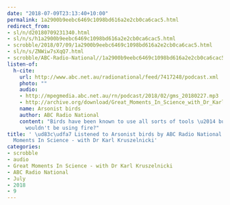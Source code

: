 ```yaml
---
date: "2018-07-09T23:13:40+10:00"
permalink: 1a2900b9eebc6469c1098bd616a2e2cb0ca6cac5.html
redirect_from:
- sl/n/d20180709231340.html
- sl/n/s/h1a2900b9eebc6469c1098bd616a2e2cb0ca6cac5.html
- scrobble/2018/07/09/1a2900b9eebc6469c1098bd616a2e2cb0ca6cac5.html
- sl/n/s/ZNWiw7sXqQ7.html
- scrobble/ABC-Radio-National//1a2900b9eebc6469c1098bd616a2e2cb0ca6cac5.html
listen-of:
  h-cite:
    url: http://www.abc.net.au/radionational/feed/7417248/podcast.xml
    photo: ""
    audio:
    - http://mpegmedia.abc.net.au/rn/podcast/2018/02/gms_20180227.mp3
    - http://archive.org/download/Great_Moments_In_Science_with_Dr_Karl_Kruszelnicki-Podcast-by-ABC_Radio_National/Arsonist_birds.mp3
    name: Arsonist birds
    author: ABC Radio National
    content: "Birds have been known to use all sorts of tools \u2014 but surely they
      wouldn't be using fire?"
title: ' \ud83c\udfa7 Listened to Arsonist birds by ABC Radio National From Great
  Moments In Science - with Dr Karl Kruszelnicki'
categories:
- scrobble
- audio
- Great Moments In Science - with Dr Karl Kruszelnicki
- ABC Radio National
- July
- 2018
- 9
---
```

